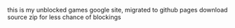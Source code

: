 this is my unblocked games google site, migrated to github pages
download source zip for less chance of blockings
